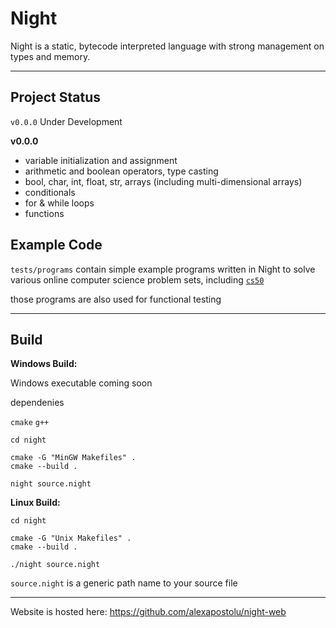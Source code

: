 # Night

Night is a static, bytecode interpreted language with strong management on types and memory.

---

## Project Status

`v0.0.0` Under Development

**v0.0.0**
- variable initialization and assignment
- arithmetic and boolean operators, type casting
- bool, char, int, float, str, arrays (including multi-dimensional arrays)
- conditionals
- for & while loops
- functions

## Example Code

`tests/programs` contain simple example programs written in Night to solve various online computer science problem sets, including [`cs50`](https://cs50.harvard.edu/college/2023/spring/)

those programs are also used for functional testing

---

## Build

**Windows Build:**

Windows executable coming soon

dependenies

`cmake` `g++`

```
cd night

cmake -G "MinGW Makefiles" .
cmake --build .

night source.night
```

**Linux Build:**

```
cd night

cmake -G "Unix Makefiles" .
cmake --build .

./night source.night
```

`source.night` is a generic path name to your source file

---

Website is hosted here: https://github.com/alexapostolu/night-web
